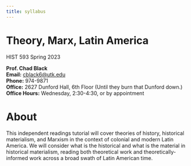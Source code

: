 ```yaml
---
title: syllabus 
---
```


# Theory, Marx, Latin America

HIST 593 
Spring 2023  

**Prof. Chad Black**  
**Email:** cblack6@utk.edu  
**Phone:** 974-9871  
**Office:** 2627 Dunford Hall, 6th Floor (Until they burn that Dunford down.) 
**Office Hours:** Wednesday, 2:30-4:30, or by appointment

# About

This independent readings tutorial will cover theories of history, historical materialism, and Marxism in the context of colonial and modern Latin America. We will consider what is the historical and what is the material in historical materialism, reading both theoretical work and theoretically-informed work across a broad swath of Latin American time. 



